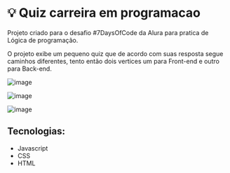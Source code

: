 # 💡 Quiz carreira em programacao
Projeto criado para o desafio #7DaysOfCode da Alura para pratica de Lógica de programação.

O projeto exibe um pequeno quiz que de acordo com suas resposta segue caminhos diferentes, tento então dois vertices um para Front-end e outro para Back-end.

![image](https://user-images.githubusercontent.com/105785215/229759083-003160ba-53cc-41e7-8fc0-075ed7e3b715.png)

![image](https://user-images.githubusercontent.com/105785215/229759200-0c4d8124-3ec9-4d72-9417-69e26ac80e3a.png)

![image](https://user-images.githubusercontent.com/105785215/229759380-3c8682d1-9de6-4716-bb51-0e9ec91082f6.png)

## Tecnologias:
* Javascript
* CSS
* HTML

